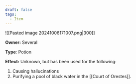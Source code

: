 ```yaml
---
draft: false
tags:
  - Item
---
```

![[Pasted image 20241006171007.png|300]]

**Owner:** Several

**Type**: Potion

**Effect:** Unknown, but has been used for the following:

1. Causing hallucinations
2. Purifying a pool of black water in the [[Court of Orestes]]. 
